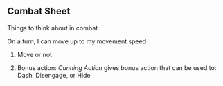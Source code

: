 ## Combat Sheet

Things to think about in combat.

On a turn, I can move up to my movement speed 


1. Move or not

2. Bonus action: _Cunning Action_ gives bonus action that can be used to:  Dash, Disengage, or Hide
